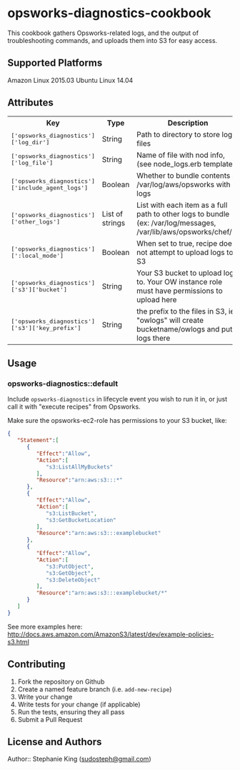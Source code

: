 # opsworks-diagnostics-cookbook

This cookbook gathers Opsworks-related logs, and the output of troubleshooting commands, and uploads them into S3 for easy access.

## Supported Platforms

Amazon Linux 2015.03
Ubuntu Linux 14.04

## Attributes

<table>
  <tr>
    <th>Key</th>
    <th>Type</th>
    <th>Description</th>
    <th>Default</th>
  </tr>
  <tr>
    <td><tt>['opsworks_diagnostics']['log_dir']</tt></td>
    <td>String</td>
    <td>Path to directory to store log files</td>
    <td><tt>/var/log/opsworks-diagnostics</tt></td>
  </tr>
  <tr>
    <td><tt>['opsworks_diagnostics']['log_file']</tt></td>
    <td>String</td>
    <td>Name of file with nod info, (see node_logs.erb template)</td>
    <td><tt>opsworks-diagnostics.log</tt></td>
  </tr>
  <tr>
    <td><tt>['opsworks_diagnostics']['include_agent_logs']</tt></td>
    <td>Boolean</td>
    <td>Whether to bundle contents of /var/log/aws/opsworks with logs</td>
    <td><tt>false</tt></td>
  </tr>
    <tr>
    <td><tt>['opsworks_diagnostics']['other_logs']</tt></td>
    <td>List of strings</td>
    <td>List with each item as a full path to other logs to bundle (ex: /var/log/messages, /var/lib/aws/opsworks/chef/*)</td>
    <td><tt>[""]</tt></td>
  </tr>
    <tr>
    <td><tt>['opsworks_diagnostics'][':local_mode']</tt></td>
    <td>Boolean</td>
    <td>When set to true, recipe does not attempt to upload logs to S3</td>
    <td><tt>false</tt></td>
  </tr>
  <tr>
    <td><tt>['opsworks_diagnostics']['s3']['bucket']</tt></td>
    <td>String</td>
    <td>Your S3 bucket to upload logs to. Your OW instance role must have permissions to upload here</td>
    <td><tt>somefakebucketIown</tt></td>
  </tr>
  <tr>
    <td><tt>['opsworks_diagnostics']['s3']['key_prefix']</tt></td>
    <td>String</td>
    <td>the prefix to the files in S3, ie "owlogs" will create bucketname/owlogs and put logs there</td>
    <td><tt>owlogs</tt></td>
  </tr>
</table>

## Usage

### opsworks-diagnostics::default

Include `opsworks-diagnostics` in lifecycle event you wish to run it in, or just call it with "execute recipes" from Opsworks.

Make sure the opsworks-ec2-role has permissions to your S3 bucket, like:

```json
{
   "Statement":[
      {
         "Effect":"Allow",
         "Action":[
            "s3:ListAllMyBuckets"
         ],
         "Resource":"arn:aws:s3:::*"
      },
      {
         "Effect":"Allow",
         "Action":[
            "s3:ListBucket",
            "s3:GetBucketLocation"
         ],
         "Resource":"arn:aws:s3:::examplebucket"
      },
      {
         "Effect":"Allow",
         "Action":[
            "s3:PutObject",
            "s3:GetObject",
            "s3:DeleteObject"
         ],
         "Resource":"arn:aws:s3:::examplebucket/*"
      }
   ]
}
```

See more examples here: http://docs.aws.amazon.com/AmazonS3/latest/dev/example-policies-s3.html

## Contributing

1. Fork the repository on Github
2. Create a named feature branch (i.e. `add-new-recipe`)
3. Write your change
4. Write tests for your change (if applicable)
5. Run the tests, ensuring they all pass
6. Submit a Pull Request

## License and Authors

Author:: Stephanie King (sudosteph@gmail.com)
